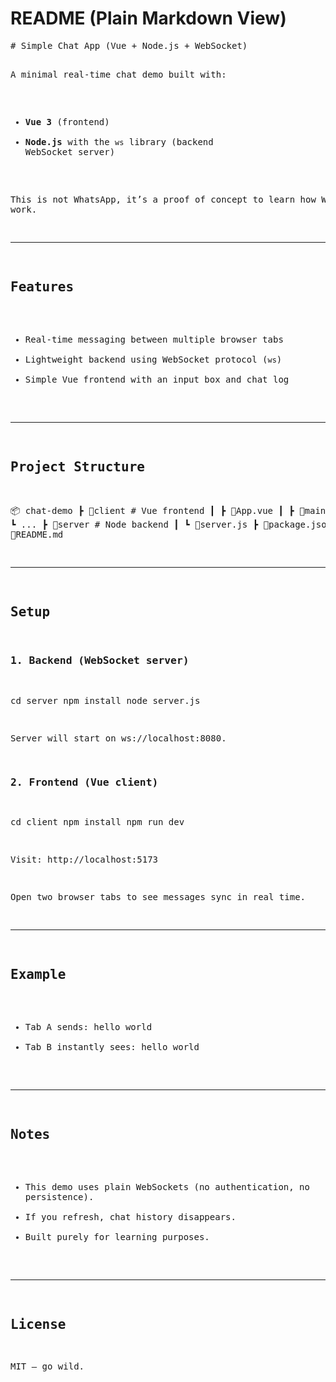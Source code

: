 <h1>README (Plain Markdown View)</h1>
<pre># Simple Chat App (Vue + Node.js + WebSocket)

A minimal real-time chat demo built with:

- **Vue 3** (frontend)
- **Node.js** with the `ws` library (backend WebSocket server)

This is not WhatsApp, it’s a proof of concept to learn how WebSockets work.

---

## Features

- Real-time messaging between multiple browser tabs
- Lightweight backend using WebSocket protocol (`ws`)
- Simple Vue frontend with an input box and chat log

---

## Project Structure

📦 chat-demo
┣ 📂client # Vue frontend
┃ ┣ 📜App.vue
┃ ┣ 📜main.js
┃ ┗ ...
┣ 📂server # Node backend
┃ ┗ 📜server.js
┣ 📜package.json
┗ 📜README.md

---

## Setup

### 1. Backend (WebSocket server)

cd server
npm install
node server.js

Server will start on ws://localhost:8080.

### 2. Frontend (Vue client)

cd client
npm install
npm run dev

Visit: http://localhost:5173

Open two browser tabs to see messages sync in real time.

---

## Example

- Tab A sends: hello world
- Tab B instantly sees: hello world

---

## Notes

- This demo uses plain WebSockets (no authentication, no persistence).
- If you refresh, chat history disappears.
- Built purely for learning purposes.

---

## License

MIT – go wild.
